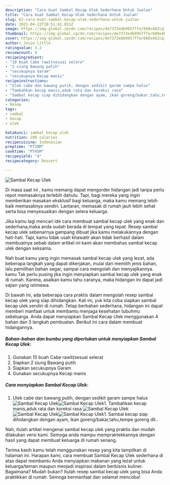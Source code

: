 ```yaml
---
description: "Cara buat Sambal Kecap Ulek Sederhana Untuk Jualan"
title: "Cara buat Sambal Kecap Ulek Sederhana Untuk Jualan"
slug: 62-cara-buat-sambal-kecap-ulek-sederhana-untuk-jualan
date: 2021-04-22T10:51:41.831Z
image: https://img-global.cpcdn.com/recipes/de7372edb9957ffe/680x482cq70/sambal-kecap-ulek-foto-resep-utama.jpg
thumbnail: https://img-global.cpcdn.com/recipes/de7372edb9957ffe/680x482cq70/sambal-kecap-ulek-foto-resep-utama.jpg
cover: https://img-global.cpcdn.com/recipes/de7372edb9957ffe/680x482cq70/sambal-kecap-ulek-foto-resep-utama.jpg
author: Josie Little
ratingvalue: 3.2
reviewcount: 8
recipeingredient:
- "10 buah Cabe rawitsesuai selera"
- "2 siung Bawang putih"
- "secukupnya Garam"
- "secukupnya Kecap manis"
recipeinstructions:
- "Ulek cabe dan bawang putih, dengan sedikit garam sampe halus"
- "Tambahkan kecap manis,aduk rata dan koreksi rasa"
- "Sambal kecap siap dihidangkan dengan ayam, ikan goreng/bakar,tahu,tempe goreng dll.."
categories:
- Resep
tags:
- sambal
- kecap
- ulek

katakunci: sambal kecap ulek 
nutrition: 289 calories
recipecuisine: Indonesian
preptime: "PT28M"
cooktime: "PT45M"
recipeyield: "4"
recipecategory: Dessert

---
```



![Sambal Kecap Ulek](https://img-global.cpcdn.com/recipes/de7372edb9957ffe/680x482cq70/sambal-kecap-ulek-foto-resep-utama.jpg)

Di masa  saat ini , kamu memang dapat mengorder hidangan jadi tanpa perlu repot memasaknya terlebih dahulu. Tapi, bagi mereka yang ingin memberikan masakan eksklusif bagi keluarga, maka kamu memang lebih baik memasaknya sendiri. Lantaran, memasak di rumah jauh lebih sehat serta bisa menyesuaikan dengan selera keluarga.

Jika kamu lagi mencari ide cara membuat sambal kecap ulek yang enak dan sederhana,maka anda sudah berada di tempat yang tepat. Resep sambal kecap ulek  sebenarnya gampang dibuat jika kamu melakukannya dengan hati-hati. Tapi, kamu tidak usah khawatir akan tidak berhasil dalam membuatnya 
sebab dalam artikel ini kami akan membahas sambal kecap ulek dengan seksama.  



Nah buat kamu yang ingin memasak sambal kecap ulek yang lezat, ada beberapa langkah yang dapat dikerjakan, mulai dari memilih jenis bahan, lalu pemilihan bahan segar, sampai cara mengolah dan menyajikannya. kamu Tak perlu pusing jika ingin menyiapkan sambal kecap ulek yang enak di rumah. Karena, asalkan kamu  tahu caranya, maka hidangan ini dapat jadi sajian yang istimewa.

Di bawah ini, ada beberapa cara praktis  dalam mengolah resep sambal kecap ulek yang siap dihidangkan. Kali ini, yuk kita coba siapkan sambal kecap ulek sendiri di rumah. Tetap berbahan sederhana, hidangan ini dapat memberi manfaat untuk membantu menjaga kesehatan tubuhmu sekeluarga. Anda dapat menyiapkan Sambal Kecap Ulek menggunakan 4 bahan dan 3 langkah pembuatan. Berikut ini cara dalam membuat hidangannya.

<!--inarticleads1-->

##### Bahan-bahan dan bumbu yang diperlukan untuk menyiapkan Sambal Kecap Ulek:

1. Gunakan 10 buah Cabe rawit(sesuai selera)
1. Siapkan 2 siung Bawang putih
1. Siapkan secukupnya Garam
1. Gunakan secukupnya Kecap manis




<!--inarticleads2-->

##### Cara menyiapkan Sambal Kecap Ulek:

1. Ulek cabe dan bawang putih, dengan sedikit garam sampe halus
<img src="https://img-global.cpcdn.com/steps/3a5e3f62ee43ab23/160x128cq70/sambal-kecap-ulek-langkah-memasak-1-foto.jpg" alt="Sambal Kecap Ulek"><img src="https://img-global.cpcdn.com/steps/1448188581abfd9f/160x128cq70/sambal-kecap-ulek-langkah-memasak-1-foto.jpg" alt="Sambal Kecap Ulek">1. Tambahkan kecap manis,aduk rata dan koreksi rasa
<img src="https://img-global.cpcdn.com/steps/7bb13a472e4b13b8/160x128cq70/sambal-kecap-ulek-langkah-memasak-2-foto.jpg" alt="Sambal Kecap Ulek"><img src="https://img-global.cpcdn.com/steps/fb6cf72e3f240c4f/160x128cq70/sambal-kecap-ulek-langkah-memasak-2-foto.jpg" alt="Sambal Kecap Ulek"><img src="https://img-global.cpcdn.com/steps/32bd337cc9e213ce/160x128cq70/sambal-kecap-ulek-langkah-memasak-2-foto.jpg" alt="Sambal Kecap Ulek">1. Sambal kecap siap dihidangkan dengan ayam, ikan goreng/bakar,tahu,tempe goreng dll..




Nah, itulah artikel mengenai  sambal kecap ulek  yang praktis dan mudah dilakukan versi kami. Semoga anda mampu mempraktekkannya dengan hasil yang dapat membuat keluarga di rumah senang. 

Terima kasih kamu telah menggunakan resep yang kita tampilkan di halaman ini. Harapan kami, cara membuat  Sambal Kecap Ulek sederhana di atas dapat membantu Anda menyiapkan makanan yang lezat untuk keluarga/teman maupun menjadi inspirasi dalam berbisnis kuliner. Bagaimana? Mudah bukan? Itulah resep sambal kecap ulek yang bisa Anda praktikkan di rumah. Semoga bermanfaat dan selamat mencoba!

